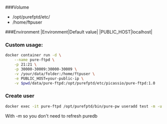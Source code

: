 ###Volume
* /opt/purefptd/etc/ 
* /home/ftpuser

###Environment
|Environment|Default value|
|PUBLIC_HOST|localhost|

### Custom usage:
```bash
docker container run -d \
	--name pure-ftpd \
	-p 21:21 \
	-p 30000-30009:30000-30009 \
	-v /your/data/folder:/home/ftpuser \
	-e PUBLIC_HOST=your-public-ip \
	-v $pwd/data/pure-ftpd:/opt/purefptd/etc/picassio/pure-ftpd:1.0
```

### Create user 
```bash
docker exec -it pure-ftpd /opt/purefptd/bin/pure-pw useradd test -m -u ftpuser -d /home/ftpuser/test
```
With *-m* so you don't need to refresh puredb


